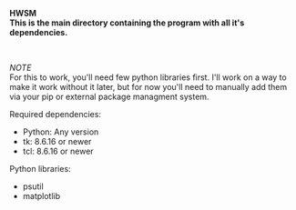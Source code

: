 **HWSM**
<br>
**This is the main directory containing the program with all it's dependencies.**
<p>&nbsp;</p>

*NOTE*
<br>
For this to work, you'll need few python libraries first. I'll work on a way to make it work without it later, but for now you'll need to manually add them via your pip or external package managment system.

Required dependencies:
  - Python: Any version
  - tk: 8.6.16 or newer
  - tcl: 8.6.16 or newer
    </p>
    
  Python libraries:
  - psutil
  - matplotlib
  
    
    
